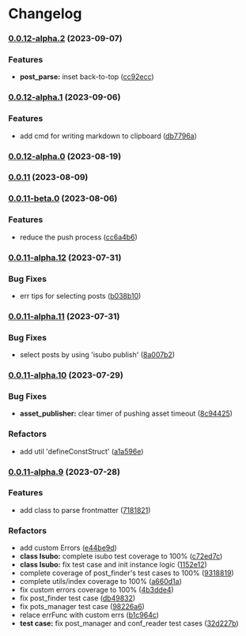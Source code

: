 # Changelog
### [0.0.12-alpha.2](https://github.com/isaaxite/deploy-posts-to-github-issue/compare/v0.0.12-alpha.1...v0.0.12-alpha.2) (2023-09-07)


### Features

* **post_parse:** inset back-to-top ([cc92ecc](https://github.com/isaaxite/deploy-posts-to-github-issue/commit/cc92eccb3d288aa5d8723f16bb7281aa3be814df))

### [0.0.12-alpha.1](https://github.com/isaaxite/deploy-posts-to-github-issue/compare/v0.0.12-alpha.0...v0.0.12-alpha.1) (2023-09-06)


### Features

* add cmd for writing markdown to clipboard ([db7796a](https://github.com/isaaxite/deploy-posts-to-github-issue/commit/db7796af7e819947282099800caf1f4853275c12))

### [0.0.12-alpha.0](https://github.com/isaaxite/deploy-posts-to-github-issue/compare/v0.0.11...v0.0.12-alpha.0) (2023-08-19)

### [0.0.11](https://github.com/isaaxite/deploy-posts-to-github-issue/compare/v0.0.11-beta.0...v0.0.11) (2023-08-09)

### [0.0.11-beta.0](https://github.com/isaaxite/deploy-posts-to-github-issue/compare/v0.0.11-alpha.12...v0.0.11-beta.0) (2023-08-06)


### Features

* reduce the push process ([cc6a4b6](https://github.com/isaaxite/deploy-posts-to-github-issue/commit/cc6a4b669705505b569337b1e4db1cf88c092095))

### [0.0.11-alpha.12](https://github.com/isaaxite/deploy-posts-to-github-issue/compare/v0.0.11-alpha.11...v0.0.11-alpha.12) (2023-07-31)


### Bug Fixes

* err tips for selecting posts ([b038b10](https://github.com/isaaxite/deploy-posts-to-github-issue/commit/b038b1031fa8f7e8b2a373af62758ad11c34daf0))

### [0.0.11-alpha.11](https://github.com/isaaxite/deploy-posts-to-github-issue/compare/v0.0.11-alpha.10...v0.0.11-alpha.11) (2023-07-31)


### Bug Fixes

* select posts by using 'isubo publish' ([8a007b2](https://github.com/isaaxite/deploy-posts-to-github-issue/commit/8a007b20e3432045f14666bb10f16c505764f3e6))

### [0.0.11-alpha.10](https://github.com/isaaxite/deploy-posts-to-github-issue/compare/v0.0.11-alpha.9...v0.0.11-alpha.10) (2023-07-29)


### Bug Fixes

* **asset_publisher:** clear timer of pushing asset timeout ([8c94425](https://github.com/isaaxite/deploy-posts-to-github-issue/commit/8c94425d628d134c1ca15b035df40e75b1fc07fb))


### Refactors

* add util 'defineConstStruct' ([a1a596e](https://github.com/isaaxite/deploy-posts-to-github-issue/commit/a1a596ece994f4d1ead544e5bb9685b54245910b))

### [0.0.11-alpha.9](https://github.com/isaaxite/deploy-posts-to-github-issue/compare/v0.0.11-alpha.5...v0.0.11-alpha.9) (2023-07-28)


### Features

* add class to parse frontmatter ([7181821](https://github.com/isaaxite/deploy-posts-to-github-issue/commit/7181821917b01f42df10f47d2d86c770c38add70))


### Refactors

* add custom Errors ([e44be9d](https://github.com/isaaxite/deploy-posts-to-github-issue/commit/e44be9dc68ca095af98c50a840f35cc75a362d45))
* **class Isubo:** complete isubo test coverage to 100% ([c72ed7c](https://github.com/isaaxite/deploy-posts-to-github-issue/commit/c72ed7c67aee67e7441a6dbd79278abd9de99cd1))
* **class Isubo:** fix test case and init instance logic ([1152e12](https://github.com/isaaxite/deploy-posts-to-github-issue/commit/1152e12f6f5b1fc9367fee9e8c3976ce4201a2c9))
* complete coverage of post_finder's test cases to 100% ([9318819](https://github.com/isaaxite/deploy-posts-to-github-issue/commit/93188191c6c7b2668e935f186006ae0fd6224a12))
* complete utils/index coverage to 100% ([a660d1a](https://github.com/isaaxite/deploy-posts-to-github-issue/commit/a660d1ab591e8f9cebdffb814359aa74ea42aa5a))
* fix custom errors coverage to 100% ([4b3dde4](https://github.com/isaaxite/deploy-posts-to-github-issue/commit/4b3dde4ebcef86097a279f2929f7f4c759cb3a1c))
* fix post_finder test case ([db49832](https://github.com/isaaxite/deploy-posts-to-github-issue/commit/db49832af22fbfbe6a3dc989ba2f5170a805d125))
* fix pots_manager test case ([98226a6](https://github.com/isaaxite/deploy-posts-to-github-issue/commit/98226a6fe6e68113b7571e606b54fb9330ea5fa9))
* relace errFunc with custom errs ([b1c964c](https://github.com/isaaxite/deploy-posts-to-github-issue/commit/b1c964cbc5c2d5d05922153f091f139d7ea75f3b))
* **test case:** fix post_manager and conf_reader test cases ([32d227b](https://github.com/isaaxite/deploy-posts-to-github-issue/commit/32d227b33e405ec3e29a34c385b7ded50551ecaa))
